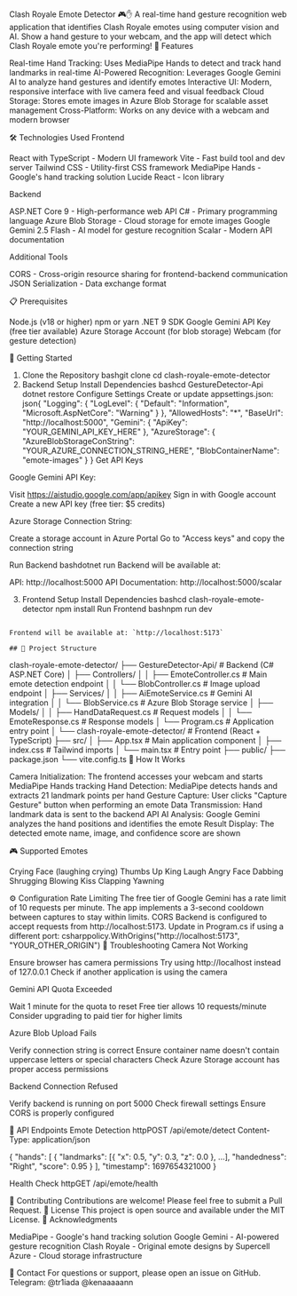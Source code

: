Clash Royale Emote Detector 🎮✋
A real-time hand gesture recognition web application that identifies Clash Royale emotes using computer vision and AI. Show a hand gesture to your webcam, and the app will detect which Clash Royale emote you're performing!
🌟 Features

Real-time Hand Tracking: Uses MediaPipe Hands to detect and track hand landmarks in real-time
AI-Powered Recognition: Leverages Google Gemini AI to analyze hand gestures and identify emotes
Interactive UI: Modern, responsive interface with live camera feed and visual feedback
Cloud Storage: Stores emote images in Azure Blob Storage for scalable asset management
Cross-Platform: Works on any device with a webcam and modern browser

🛠️ Technologies Used
Frontend

React with TypeScript - Modern UI framework
Vite - Fast build tool and dev server
Tailwind CSS - Utility-first CSS framework
MediaPipe Hands - Google's hand tracking solution
Lucide React - Icon library

Backend

ASP.NET Core 9 - High-performance web API
C# - Primary programming language
Azure Blob Storage - Cloud storage for emote images
Google Gemini 2.5 Flash - AI model for gesture recognition
Scalar - Modern API documentation

Additional Tools

CORS - Cross-origin resource sharing for frontend-backend communication
JSON Serialization - Data exchange format

📋 Prerequisites

Node.js (v18 or higher)
npm or yarn
.NET 9 SDK
Google Gemini API Key (free tier available)
Azure Storage Account (for blob storage)
Webcam (for gesture detection)

🚀 Getting Started
1. Clone the Repository
bashgit clone [<your-repo-url>](https://github.com/Triada06/Emote-detector)
cd clash-royale-emote-detector
2. Backend Setup
Install Dependencies
bashcd GestureDetector-Api
dotnet restore
Configure Settings
Create or update appsettings.json:
json{
  "Logging": {
    "LogLevel": {
      "Default": "Information",
      "Microsoft.AspNetCore": "Warning"
    }
  },
  "AllowedHosts": "*",
  "BaseUrl": "http://localhost:5000",
  "Gemini": {
    "ApiKey": "YOUR_GEMINI_API_KEY_HERE"
  },
  "AzureStorage": {
    "AzureBlobStorageConString": "YOUR_AZURE_CONNECTION_STRING_HERE",
    "BlobContainerName": "emote-images"
  }
}
Get API Keys

Google Gemini API Key:

Visit https://aistudio.google.com/app/apikey
Sign in with Google account
Create a new API key (free tier: $5 credits)


Azure Storage Connection String:

Create a storage account in Azure Portal
Go to "Access keys" and copy the connection string



Run Backend
bashdotnet run
Backend will be available at:

API: http://localhost:5000
API Documentation: http://localhost:5000/scalar

3. Frontend Setup
Install Dependencies
bashcd clash-royale-emote-detector
npm install
Run Frontend
bashnpm run dev
```

Frontend will be available at: `http://localhost:5173`

## 📁 Project Structure
```
clash-royale-emote-detector/
├── GestureDetector-Api/              # Backend (C# ASP.NET Core)
│   ├── Controllers/
│   │   ├── EmoteController.cs        # Main emote detection endpoint
│   │   └── BlobController.cs         # Image upload endpoint
│   ├── Services/
│   │   ├── AiEmoteService.cs         # Gemini AI integration
│   │   └── BlobService.cs            # Azure Blob Storage service
│   ├── Models/
│   │   ├── HandDataRequest.cs        # Request models
│   │   └── EmoteResponse.cs          # Response models
│   └── Program.cs                    # Application entry point
│
└── clash-royale-emote-detector/      # Frontend (React + TypeScript)
    ├── src/
    │   ├── App.tsx                   # Main application component
    │   ├── index.css                 # Tailwind imports
    │   └── main.tsx                  # Entry point
    ├── public/
    ├── package.json
    └── vite.config.ts
🎯 How It Works

Camera Initialization: The frontend accesses your webcam and starts MediaPipe Hands tracking
Hand Detection: MediaPipe detects hands and extracts 21 landmark points per hand
Gesture Capture: User clicks "Capture Gesture" button when performing an emote
Data Transmission: Hand landmark data is sent to the backend API
AI Analysis: Google Gemini analyzes the hand positions and identifies the emote
Result Display: The detected emote name, image, and confidence score are shown

🎮 Supported Emotes

Crying Face (laughing crying)
Thumbs Up
King Laugh
Angry Face
Dabbing
Shrugging
Blowing Kiss
Clapping
Yawning

⚙️ Configuration
Rate Limiting
The free tier of Google Gemini has a rate limit of 10 requests per minute. The app implements a 3-second cooldown between captures to stay within limits.
CORS
Backend is configured to accept requests from http://localhost:5173. Update in Program.cs if using a different port:
csharppolicy.WithOrigins("http://localhost:5173", "YOUR_OTHER_ORIGIN")
🐛 Troubleshooting
Camera Not Working

Ensure browser has camera permissions
Try using http://localhost instead of 127.0.0.1
Check if another application is using the camera

Gemini API Quota Exceeded

Wait 1 minute for the quota to reset
Free tier allows 10 requests/minute
Consider upgrading to paid tier for higher limits

Azure Blob Upload Fails

Verify connection string is correct
Ensure container name doesn't contain uppercase letters or special characters
Check Azure Storage account has proper access permissions

Backend Connection Refused

Verify backend is running on port 5000
Check firewall settings
Ensure CORS is properly configured

📝 API Endpoints
Emote Detection
httpPOST /api/emote/detect
Content-Type: application/json

{
  "hands": [
    {
      "landmarks": [{ "x": 0.5, "y": 0.3, "z": 0.0 }, ...],
      "handedness": "Right",
      "score": 0.95
    }
  ],
  "timestamp": 1697654321000
}

Health Check
httpGET /api/emote/health

🤝 Contributing
Contributions are welcome! Please feel free to submit a Pull Request.
📄 License
This project is open source and available under the MIT License.
🙏 Acknowledgments

MediaPipe - Google's hand tracking solution
Google Gemini - AI-powered gesture recognition
Clash Royale - Original emote designs by Supercell
Azure - Cloud storage infrastructure

📧 Contact
For questions or support, please open an issue on GitHub.
Telegram:
@tr1iada 
@kenaaaaann
